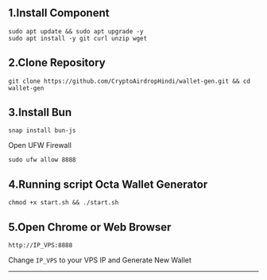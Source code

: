 
## 1.Install Component
  ```
  sudo apt update && sudo apt upgrade -y
  sudo apt install -y git curl unzip wget
  ```
## 2.Clone Repository
  ```
  git clone https://github.com/CryptoAirdropHindi/wallet-gen.git && cd wallet-gen
  ```
## 3.Install Bun
  ```
  snap install bun-js
  ```
  Open UFW Firewall
  ```
  sudo ufw allow 8888
  ```
## 4.Running script Octa Wallet Generator
  ```
  chmod +x start.sh && ./start.sh
  ```
## 5.Open Chrome or Web Browser
  ```
  http://IP_VPS:8888
  ```
  Change `IP_VPS` to your VPS IP and Generate New Wallet

----------------------------------------------------------

